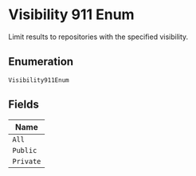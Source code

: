 
# Visibility 911 Enum

Limit results to repositories with the specified visibility.

## Enumeration

`Visibility911Enum`

## Fields

| Name |
|  --- |
| `All` |
| `Public` |
| `Private` |

